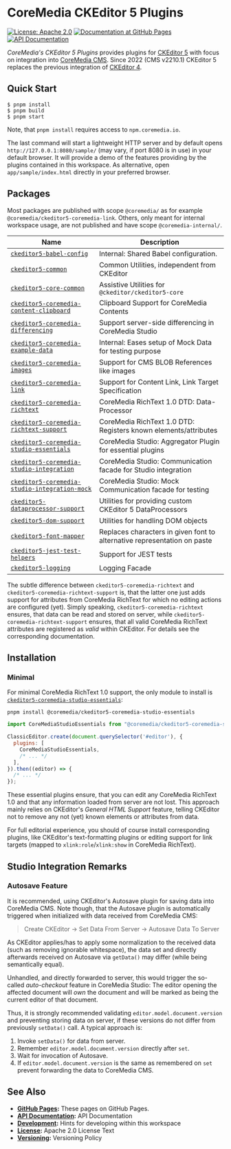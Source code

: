 # CoreMedia CKEditor 5 Plugins

[![License: Apache 2.0][badge:license:Apache2]](./LICENSE)
[![Documentation at GitHub Pages][badge:docs:GHPages]][gp:ckeditor-plugins]
[![API Documentation][badge:docs:api]][api:ckeditor-plugins]

_CoreMedia's CKEditor 5 Plugins_ provides plugins for [CKEditor 5][] with focus
on integration into [CoreMedia CMS][]. Since 2022 (CMS v2210.1) CKEditor 5
replaces the previous integration of [CKEditor 4][].

## Quick Start

```text
$ pnpm install
$ pnpm build
$ pnpm start
```

Note, that `pnpm install` requires access to `npm.coremedia.io`.

The last command will start a lightweight HTTP server and by default opens
`http://127.0.0.1:8080/sample/` (may vary, if port 8080 is in use) in your
default browser. It will provide a demo of the features providing by the
plugins contained in this workspace. As alternative, open
`app/sample/index.html` directly in your preferred browser.

## Packages

Most packages are published with scope `@coremedia/` as for example
`@coremedia/ckeditor5-coremedia-link`. Others, only meant for internal
workspace usage, are not published and have scope `@coremedia-internal/`.

| Name                                              | Description                                                              |
|---------------------------------------------------|--------------------------------------------------------------------------|
| [`ckeditor5-babel-config`][]                      | Internal: Shared Babel configuration.                                    |
| [`ckeditor5-common`][]                            | Common Utilities, independent from CKEditor                              |
| [`ckeditor5-core-common`][]                       | Assistive Utilities for `@ckeditor/ckeditor5-core`                       |
| [`ckeditor5-coremedia-content-clipboard`][]       | Clipboard Support for CoreMedia Contents                                 |
| [`ckeditor5-coremedia-differencing`][]            | Support server-side differencing in CoreMedia Studio                     |
| [`ckeditor5-coremedia-example-data`][]            | Internal: Eases setup of Mock Data for testing purpose                   |
| [`ckeditor5-coremedia-images`][]                  | Support for CMS BLOB References like images                              |
| [`ckeditor5-coremedia-link`][]                    | Support for Content Link, Link Target Specification                      |
| [`ckeditor5-coremedia-richtext`][]                | CoreMedia RichText 1.0 DTD: Data-Processor                               |
| [`ckeditor5-coremedia-richtext-support`][]        | CoreMedia RichText 1.0 DTD: Registers known elements/attributes          |
| [`ckeditor5-coremedia-studio-essentials`][]       | CoreMedia Studio: Aggregator Plugin for essential plugins                |
| [`ckeditor5-coremedia-studio-integration`][]      | CoreMedia Studio: Communication facade for Studio integration            |
| [`ckeditor5-coremedia-studio-integration-mock`][] | CoreMedia Studio: Mock Communication facade for testing                  |
| [`ckeditor5-dataprocessor-support`][]             | Utilities for providing custom CKEditor 5 DataProcessors                 |
| [`ckeditor5-dom-support`][]                       | Utilities for handling DOM objects                                       |
| [`ckeditor5-font-mapper`][]                       | Replaces characters in given font to alternative representation on paste |
| [`ckeditor5-jest-test-helpers`][]                 | Support for JEST tests                                                   |
| [`ckeditor5-logging`][]                           | Logging Facade                                                           |

The subtle difference between `ckeditor5-coremedia-richtext` and
`ckeditor5-coremedia-richtext-support` is, that the latter one just adds support
for attributes from CoreMedia RichText for which no editing actions are configured
(yet). Simply speaking, `ckeditor5-coremedia-richtext` ensures, that data can be
read and stored on server, while `ckeditor5-coremedia-richtext-support` ensures,
that all valid CoreMedia RichText attributes are registered as _valid_ within
CKEditor. For details see the corresponding documentation.

## Installation

### Minimal

For minimal CoreMedia RichText 1.0 support, the only module to install is
[`ckeditor5-coremedia-studio-essentials`][]:

```text
pnpm install @coremedia/ckeditor5-coremedia-studio-essentials
```

```javascript
import CoreMediaStudioEssentials from "@coremedia/ckeditor5-coremedia-studio-essentials/CoreMediaStudioEssentials";

ClassicEditor.create(document.querySelector('#editor'), {
  plugins: [
    CoreMediaStudioEssentials,
    /* ... */
  ],
}).then((editor) => {
  /* ... */
});
```

These essential plugins ensure, that you can edit any CoreMedia RichText 1.0
and that any information loaded from server are not lost. This approach
mainly relies on CKEditor's _General HTML Support_ feature, telling
CKEditor not to remove any not (yet) known elements or attributes from data.

For full editorial experience, you should of course install corresponding
plugins, like CKEditor's text-formatting plugins or editing support for link
targets (mapped to `xlink:role`/`xlink:show` in CoreMedia RichText).

## Studio Integration Remarks

### Autosave Feature

It is recommended, using CKEditor's Autosave plugin for saving data into
CoreMedia CMS. Note though, that the Autosave plugin is automatically triggered
when initialized with data received from CoreMedia CMS:

> Create CKEditor → Set Data From Server → Autosave Data To Server

As CKEditor applies/has to apply some normalization to the received data (such
as removing ignorable whitespace), the data set and directly afterwards
received on Autosave via `getData()` may differ (while being semantically
equal).

Unhandled, and directly forwarded to server, this would trigger the so-called
_auto-checkout_ feature in CoreMedia Studio: The editor opening the affected
document will _own_ the document and will be marked as being the current
editor of that document.

Thus, it is strongly recommended validating `editor.model.document.version`
and preventing storing data on server, if these versions do not differ from
previously `setData()` call. A typical approach is:

1. Invoke `setData()` for data from server.
2. Remember `editor.model.document.version` directly after `set`.
3. Wait for invocation of Autosave.
4. If `editor.model.document.version` is the same as remembered on `set` prevent
   forwarding the data to CoreMedia CMS.

## See Also

* **[GitHub Pages][gp:ckeditor-plugins]:** These pages on GitHub Pages.
* **[API Documentation][api:ckeditor-plugins]:** API Documentation
* **[Development](./DEVELOPMENT.md):** Hints for developing within this workspace
* **[License](./LICENSE):** Apache 2.0 License Text
* **[Versioning](./VERSIONING.md):** Versioning Policy

<!-- ===========================================================[References] -->

[`ckeditor5-babel-config`]: <./packages/ckeditor5-babel-config> "@coremedia-internal/ckeditor5-babel-config"
[`ckeditor5-common`]: <./packages/ckeditor5-common> "@coremedia/ckeditor5-common"
[`ckeditor5-core-common`]: <./packages/ckeditor5-core-common> "@coremedia/ckeditor5-core-common"
[`ckeditor5-coremedia-content-clipboard`]: <./packages/ckeditor5-coremedia-content-clipboard> "@coremedia/ckeditor5-coremedia-content-clipboard"
[`ckeditor5-coremedia-differencing`]: <./packages/ckeditor5-coremedia-differencing> "@coremedia/ckeditor5-coremedia-differencing"
[`ckeditor5-coremedia-example-data`]: <./packages/ckeditor5-coremedia-example-data> "@coremedia-internal/ckeditor5-coremedia-example-data"
[`ckeditor5-coremedia-images`]: <./packages/ckeditor5-coremedia-images> "@coremedia/ckeditor5-coremedia-images"
[`ckeditor5-coremedia-link`]: <./packages/ckeditor5-coremedia-link> "@coremedia/ckeditor5-coremedia-link"
[`ckeditor5-coremedia-richtext`]: <./packages/ckeditor5-coremedia-richtext> "@coremedia/ckeditor5-coremedia-richtext"

[`ckeditor5-coremedia-richtext-support`]: <./packages/ckeditor5-coremedia-richtext-support> "@coremedia/ckeditor5-coremedia-richtext-support"

[`ckeditor5-coremedia-studio-essentials`]: <./packages/ckeditor5-coremedia-studio-essentials> "@coremedia/ckeditor5-coremedia-studio-essentials"

[`ckeditor5-coremedia-studio-integration`]: <./packages/ckeditor5-coremedia-studio-integration> "@coremedia/ckeditor5-coremedia-studio-integration"
[`ckeditor5-coremedia-studio-integration-mock`]: <./packages/ckeditor5-coremedia-studio-integration-mock> "@coremedia/ckeditor5-coremedia-studio-integration-mock"
[`ckeditor5-dataprocessor-support`]: <./packages/ckeditor5-dataprocessor-support> "@coremedia/ckeditor5-dataprocessor-support"
[`ckeditor5-dom-support`]: <./packages/ckeditor5-dom-support> "@coremedia/ckeditor5-dom-support"
[`ckeditor5-font-mapper`]: <./packages/ckeditor5-font-mapper> "@coremedia/ckeditor5-font-mapper"
[`ckeditor5-jest-test-helpers`]: <./packages/ckeditor5-jest-test-helpers> "@coremedia-internal/ckeditor5-jest-test-helpers"
[`ckeditor5-logging`]: <./packages/ckeditor5-logging> "@coremedia/ckeditor5-logging"
[api:ckeditor-plugins]: <https://coremedia.github.io/ckeditor-plugins/docs/api/> "CoreMedia CKEditor 5 Plugins – API Documentation"
[badge:docs:api]: <https://img.shields.io/badge/docs-%F0%9F%93%83%20API-informational?style=for-the-badge>
[badge:docs:GHPages]: <https://img.shields.io/badge/docs-%F0%9F%93%9D%20GH%20Pages-informational?style=for-the-badge>
[badge:license:Apache2]: <https://img.shields.io/badge/license-Apache_2.0-blue?style=for-the-badge>
[CKEditor 4]: <https://ckeditor.com/ckeditor-4/> "CKEditor 4 | Visual Text Editor for HTML"
[CKEditor 5]: <https://ckeditor.com/ckeditor-5/> "CKEditor 5 | Powerful Framework with Modular Architecture"
[CoreMedia CMS]: <https://www.coremedia.com/> "Best-of-Breed Digital Experience Platform CoreMedia"
[gp:ckeditor-plugins]: <https://coremedia.github.io/ckeditor-plugins/>  "CoreMedia CKEditor 5 Plugins – GitHub Pages"
